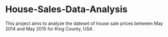 # House-Sales-Data-Analysis
This project aims to analyze the dateset of house sale prices between May 2014 and May 2015 for King County, USA .
